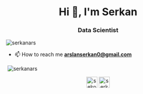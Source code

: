 <h1 align="center">Hi 👋, I'm Serkan</h1>
<h3 align="center">Data Scientist</h3>

<p align="left"> <img src="https://komarev.com/ghpvc/?username=serkanars" alt="serkanars" /> </p>

- 📫 How to reach me **arslanserkan0@gmail.com**


<p>&nbsp;<img align="center" src="https://github-readme-stats.vercel.app/api?username=serkanars&show_icons=true" alt="serkanars" /></p>

<p align="center">
<a href="https://twitter.com/sekotifyy" target="blank"><img align="center" src="https://cdn.jsdelivr.net/npm/simple-icons@3.0.1/icons/twitter.svg" alt="sekotifyy" height="30" width="30" /></a>
<a href="https://linkedin.com/in/serkanars" target="blank"><img align="center" src="https://cdn.jsdelivr.net/npm/simple-icons@3.0.1/icons/linkedin.svg" alt="serkanars" height="30" width="30" /></a>
</p>
